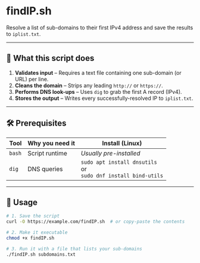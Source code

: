 # findIP.sh

Resolve a list of sub-domains to their first IPv4 address and save the results to `iplist.txt`.

---

## 📑 What this script does
1. **Validates input** – Requires a text file containing one sub-domain (or URL) per line.  
2. **Cleans the domain** – Strips any leading `http://` or `https://`.  
3. **Performs DNS look-ups** – Uses `dig` to grab the first A record (IPv4).  
4. **Stores the output** – Writes every successfully-resolved IP to `iplist.txt`.

---

## 🛠 Prerequisites
| Tool | Why you need it | Install (Linux) |
|------|-----------------|-----------------|
| `bash` | Script runtime | _Usually pre-installed_ |
| `dig`  | DNS queries    | `sudo apt install dnsutils` <br>or<br> `sudo dnf install bind-utils` |

---

## 🚀 Usage

```bash
# 1. Save the script
curl -O https://example.com/findIP.sh  # or copy-paste the contents

# 2. Make it executable
chmod +x findIP.sh

# 3. Run it with a file that lists your sub-domains
./findIP.sh subdomains.txt
